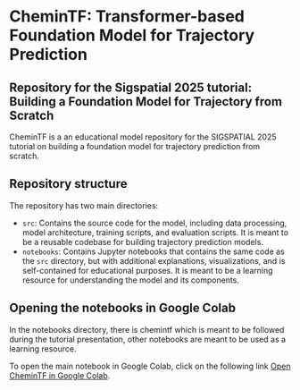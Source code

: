 # CheminTF: Transformer-based Foundation Model for Trajectory Prediction

## Repository for the Sigspatial 2025 tutorial: Building a Foundation Model for Trajectory from Scratch

CheminTF is a an educational model repository for the SIGSPATIAL 2025 tutorial on building a foundation model for trajectory prediction from scratch.

## Repository structure

The repository has two main directories:
- `src`: Contains the source code for the model, including data processing, model architecture, training scripts, and evaluation scripts. It is meant to be a reusable codebase for building trajectory prediction models.
- `notebooks`: Contains Jupyter notebooks that contains the same code as the `src` directory, but with additional explanations, visualizations, and is self-contained for educational purposes. It is meant to be a learning resource for understanding the model and its components.


## Opening the notebooks in Google Colab

In the notebooks directory, there is chemintf which is meant to be followed during the tutorial presentation, other
notebooks are meant to be used as a learning resource.

To open the main notebook in Google Colab, click on the following link
[Open CheminTF in Google Colab](https://github.com/GaspardMerten/CheminTF/blob/main/notebooks/chemintf.ipynb).